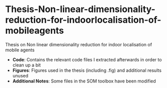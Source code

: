 # Thesis-Non-linear-dimensionality-reduction-for-indoorlocalisation-of-mobileagents
Thesis on Non linear dimensionality reduction for indoor localisation of mobile agents

- **Code**:	Contains the relevant code files I extracted afterwards in order to clean up a bit
- **Figures**: Figures used in the thesis (including .fig) and additional results unused
- **Additional Notes**: Some files in the SOM toolbox have been modified
